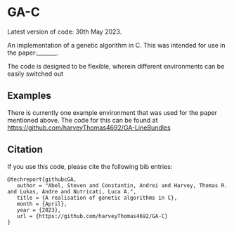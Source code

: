 # GA-C
Latest version of code: 30th May 2023.

An implementation of a genetic algorithm in C. This was intended for use in the paper:_______.

The code is designed to be flexible, wherein different environments can be easily switched out

## Examples
There is currently one example environment that was used for the paper mentioned above. The code for this can be found at https://github.com/harveyThomas4692/GA-LineBundles

## Citation
If you use this code, please cite the following bib entries:

```
@techreport{githubcGA,
   author = "Abel, Steven and Constantin, Andrei and Harvey, Thomas R. and Lukas, Andre and Nutricati, Luca A.",
   title = {A realisation of genetic algorithms in C},   
   month = {April},
   year = {2023},
   url = {https://github.com/harveyThomas4692/GA-C}
}
```
